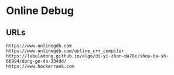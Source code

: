 Online Debug
============

## URLs

    https://www.onlinegdb.com
    https://www.onlinegdb.com/online_c++_compiler
    https://labuladong.github.io/algo/di-yi-zhan-da78c/shou-ba-sh-66994/dong-ge-da-334dd/
    https://www.hackerrank.com
